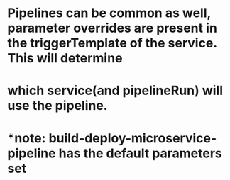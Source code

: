 # Pipelines can be common as well, parameter overrides are present in the triggerTemplate of the service. This will determine
# which service(and pipelineRun) will use the pipeline.

# *note: build-deploy-microservice-pipeline has the default parameters set